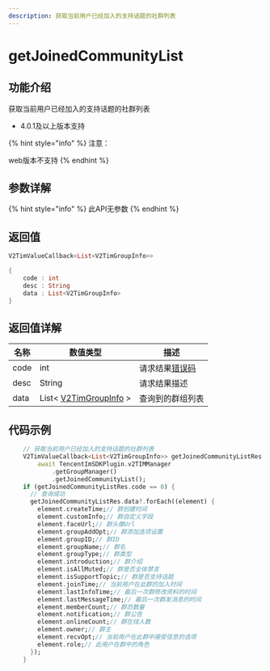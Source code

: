 ```yaml
---
description: 获取当前用户已经加入的支持话题的社群列表
---
```


# getJoinedCommunityList

## 功能介绍

获取当前用户已经加入的支持话题的社群列表

* 4.0.1及以上版本支持

{% hint style="info" %}
注意：

web版本不支持
{% endhint %}

## 参数详解

{% hint style="info" %}
此API无参数
{% endhint %}

## 返回值

```dart
V2TimValueCallback<List<V2TimGroupInfo>>

{
    code : int
    desc : String
    data : List<V2TimGroupInfo>
}
```

## 返回值详解

| 名称   | 数值类型                                       | 描述                                                             |
| ---- | ------------------------------------------ | -------------------------------------------------------------- |
| code | int                                        | 请求结果[错误码](https://cloud.tencent.com/document/product/269/1671) |
| desc | String                                     | 请求结果描述                                                         |
| data | List< [V2TimGroupInfo](broken-reference) > | 查询到的群组列表                                                       |

## 代码示例  &#x20;

```dart
    // 获取当前用户已经加入的支持话题的社群列表
    V2TimValueCallback<List<V2TimGroupInfo>> getJoinedCommunityListRes =
        await TencentImSDKPlugin.v2TIMManager
            .getGroupManager()
            .getJoinedCommunityList();
    if (getJoinedCommunityListRes.code == 0) {
      // 查询成功
      getJoinedCommunityListRes.data?.forEach((element) {
        element.createTime;// 群创建时间
        element.customInfo;// 群自定义字段
        element.faceUrl;// 群头像Url
        element.groupAddOpt;// 群添加选项设置
        element.groupID;// 群ID
        element.groupName;// 群名
        element.groupType;// 群类型
        element.introduction;// 群介绍
        element.isAllMuted;// 群是否全体禁言
        element.isSupportTopic;// 群是否支持话题
        element.joinTime;// 当前用户在此群的加入时间
        element.lastInfoTime;// 最后一次群修改资料的时间
        element.lastMessageTime;// 最后一次群发消息的时间
        element.memberCount;// 群员数量
        element.notification;// 群公告
        element.onlineCount;// 群在线人数
        element.owner;// 群主
        element.recvOpt;// 当前用户在此群中接受信息的选项
        element.role;// 此用户在群中的角色
      });
    }

```
